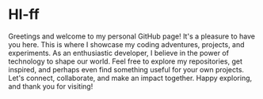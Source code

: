 # Hl-ff
Greetings and welcome to my personal GitHub page! It's a pleasure to have you here. This is where I showcase my coding adventures, projects, and experiments. As an enthusiastic developer, I believe in the power of technology to shape our world. Feel free to explore my repositories, get inspired, and perhaps even find something useful for your own projects. Let's connect, collaborate, and make an impact together. Happy exploring, and thank you for visiting!
